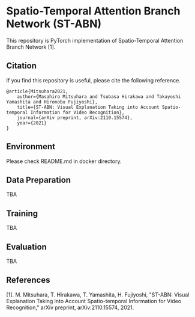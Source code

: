 # Spatio-Temporal Attention Branch Network (ST-ABN)


This repository is PyTorch implementation of Spatio-Temporal Attention Branch Network [1].

## Citation

If you find this repository is useful, please cite the following reference.

```
@article{Mitsuhara2021,
    author={Masahiro Mitsuhara and Tsubasa Hirakawa and Takayoshi Yamashita and Hironobu Fujiyoshi},
    title={ST-ABN: Visual Explanation Taking into Account Spatio-temporal Information for Video Recognition},
    journal={arXiv preprint, arXiv:2110.15574},
    year={2021}
}
```

## Environment

Please check README.md in docker directory.


## Data Preparation

TBA

## Training

TBA

## Evaluation

TBA


## References

[1]. M. Mitsuhara, T. Hirakawa, T. Yamashita, H. Fujiyoshi, "ST-ABN: Visual Explanation Taking into Account Spatio-temporal Information for Video Recognition," arXiv preprint, arXiv:2110.15574, 2021.

